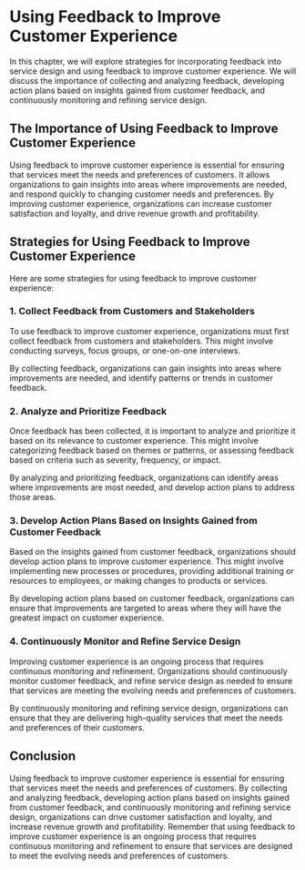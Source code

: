 # Using Feedback to Improve Customer Experience

In this chapter, we will explore strategies for incorporating feedback into service design and using feedback to improve customer experience. We will discuss the importance of collecting and analyzing feedback, developing action plans based on insights gained from customer feedback, and continuously monitoring and refining service design.

The Importance of Using Feedback to Improve Customer Experience
---------------------------------------------------------------

Using feedback to improve customer experience is essential for ensuring that services meet the needs and preferences of customers. It allows organizations to gain insights into areas where improvements are needed, and respond quickly to changing customer needs and preferences. By improving customer experience, organizations can increase customer satisfaction and loyalty, and drive revenue growth and profitability.

Strategies for Using Feedback to Improve Customer Experience
------------------------------------------------------------

Here are some strategies for using feedback to improve customer experience:

### 1. Collect Feedback from Customers and Stakeholders

To use feedback to improve customer experience, organizations must first collect feedback from customers and stakeholders. This might involve conducting surveys, focus groups, or one-on-one interviews.

By collecting feedback, organizations can gain insights into areas where improvements are needed, and identify patterns or trends in customer feedback.

### 2. Analyze and Prioritize Feedback

Once feedback has been collected, it is important to analyze and prioritize it based on its relevance to customer experience. This might involve categorizing feedback based on themes or patterns, or assessing feedback based on criteria such as severity, frequency, or impact.

By analyzing and prioritizing feedback, organizations can identify areas where improvements are most needed, and develop action plans to address those areas.

### 3. Develop Action Plans Based on Insights Gained from Customer Feedback

Based on the insights gained from customer feedback, organizations should develop action plans to improve customer experience. This might involve implementing new processes or procedures, providing additional training or resources to employees, or making changes to products or services.

By developing action plans based on customer feedback, organizations can ensure that improvements are targeted to areas where they will have the greatest impact on customer experience.

### 4. Continuously Monitor and Refine Service Design

Improving customer experience is an ongoing process that requires continuous monitoring and refinement. Organizations should continuously monitor customer feedback, and refine service design as needed to ensure that services are meeting the evolving needs and preferences of customers.

By continuously monitoring and refining service design, organizations can ensure that they are delivering high-quality services that meet the needs and preferences of their customers.

Conclusion
----------

Using feedback to improve customer experience is essential for ensuring that services meet the needs and preferences of customers. By collecting and analyzing feedback, developing action plans based on insights gained from customer feedback, and continuously monitoring and refining service design, organizations can drive customer satisfaction and loyalty, and increase revenue growth and profitability. Remember that using feedback to improve customer experience is an ongoing process that requires continuous monitoring and refinement to ensure that services are designed to meet the evolving needs and preferences of customers.


